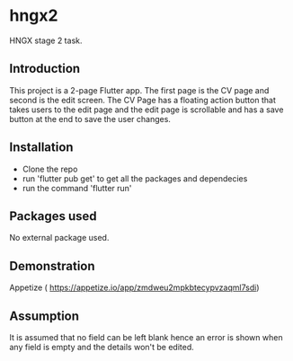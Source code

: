 # hngx2

HNGX stage 2 task.

## Introduction

This project is a 2-page Flutter app. The first page is the CV page and second is the edit screen.
The CV Page has a floating action button that takes users to the edit page and the edit page is scrollable and has a save button at the end to save the user changes.

## Installation
- Clone the repo
- run 'flutter pub get' to get all the packages and dependecies
- run the command 'flutter run'

## Packages used
No external package used.

## Demonstration
Appetize ( https://appetize.io/app/zmdweu2mpkbtecypvzaqml7sdi)

## Assumption
It is assumed that no field can be left blank hence an error is shown when any field is empty and the details won't be edited.

